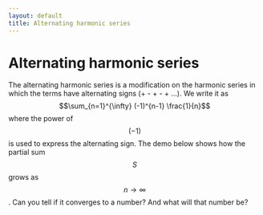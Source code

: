 ```yaml
---
layout: default
title: Alternating harmonic series
---
```


# Alternating harmonic series

The alternating harmonic series is a modification on the harmonic series
in which the terms have alternating signs (+ - + - + ...).
We write it as $$\sum_{n=1}^{\infty} (-1)^{n-1} \frac{1}{n}$$
where the power of $$(-1)$$ is used to express the alternating sign.
The demo below shows how the partial sum $$S$$ grows as $$n \to \infty$$.
Can you tell if it converges to a number?
And what will that number be?

<div id="sketch-holder">
  <!-- Our sketch will go here! -->
</div>


<script language="javascript" type="text/javascript" src="/js/p5.min.js"></script>
<script language="javascript" type="text/javascript" src="/js/series-a1.js"></script>

